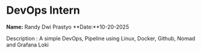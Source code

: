 # DevOps Intern
**Name:** Randy Dwi Prastyo
**Date:**10-20-2025

Description : A simple DevOps, Pipeline using Linux, Docker, Github, Nomad and Grafana Loki
